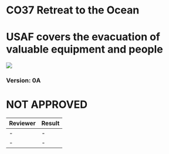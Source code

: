 # CO37 Retreat to the Ocean
# USAF covers the evacuation of valuable equipment and people

<img src='{https://github.com/rempopo/CO37_Retreat_to_the_Ocean.Altis/blob/master/overview.jpg}' />

### Version: 0A

# NOT APPROVED
| Reviewer | Result |
| ------------ | ------------- |
| - | - |
| - | - |
